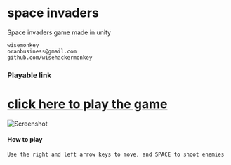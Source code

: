 # space invaders
Space invaders game made in unity
```
wisemonkey
oranbusiness@gmail.com
github.com/wisehackermonkey
```
### Playable link
# [click here to play the game](https://wisehackermonkey.github.io/20181009_space_invaders/index.html)

![Screenshot](https://i.imgur.com/adoEnDp.png)

#### How to play
```
Use the right and left arrow keys to move, and SPACE to shoot enemies
```
